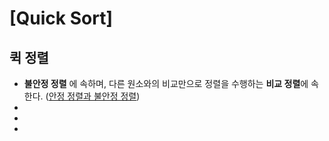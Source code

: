 # [Quick Sort]
## 퀵 정렬
* **불안정 정렬** 에 속하며, 다른 원소와의 비교만으로 정렬을 수행하는 **비교 정렬**에 속한다. ([안정 정렬과 불안정 정렬]())  
*  
*   
*   